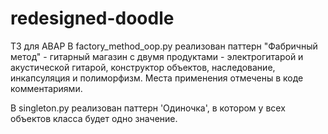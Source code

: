 # redesigned-doodle
ТЗ для ABAP
В factory_method_oop.py реализован паттерн "Фабричный метод" - гитарный магазин с двумя продуктами - электрогитарой и акустической гитарой, конструктор объектов, 
наследование, инкапсуляция и полиморфизм. Места применения отмечены в коде комментариями.

В singleton.py реализован паттерн 'Одиночка', в котором у всех объектов класса будет одно значение.
